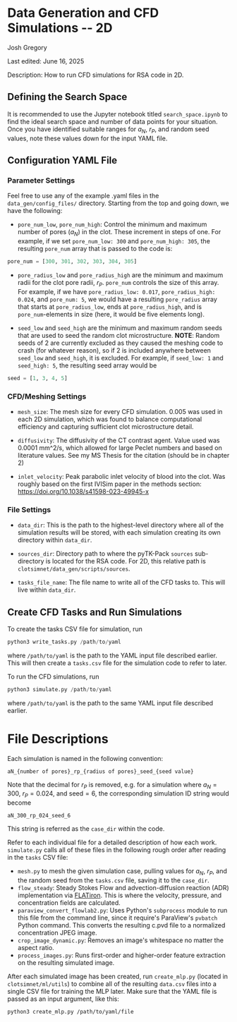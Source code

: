 # Data Generation and CFD Simulations -- 2D
Josh Gregory


Last edited: June 16, 2025


Description: How to run CFD simulations for RSA code in 2D.

## Defining the Search Space

It is recommended to use the Jupyter notebook titled `search_space.ipynb` to find the ideal search space and number of data points for your situation. Once you have identified suitable ranges for $a_N$, $r_P$, and random seed values, note these values down for the input YAML file.

## Configuration YAML File

### Parameter Settings

Feel free to use any of the example .yaml files in the `data_gen/config_files/` directory. Starting from the top and going down, we have the following:

* `pore_num_low`, `pore_num_high`: Control the minimum and maximum number of pores ($a_N$) in the clot. These increment in steps of one. For example, if we set `pore_num_low: 300` and `pore_num_high: 305`, the resulting `pore_num` array that is passed to the code is:

```python
pore_num = [300, 301, 302, 303, 304, 305]
```
* `pore_radius_low` and `pore_radius_high` are the minimum and maximum radii for the clot pore radii, $r_P$. `pore_num` controls the size of this array. For example, if we have `pore_radius_low: 0.017`, `pore_radius_high: 0.024`, and `pore_num: 5`, we would have a resulting `pore_radius` array that starts at `pore_radius_low`, ends at `pore_radius_high`, and is `pore_num`-elements in size (here, it would be five elements long).

* `seed_low` and `seed_high` are the minimum and maximum random seeds that are used to seed the random clot microstructure. **NOTE**: Random seeds of 2 are currently excluded as they caused the meshing code to crash (for whatever reason), so if 2 is included anywhere between `seed_low` and `seed_high`, it is excluded. For example, if `seed_low: 1` and `seed_high: 5`, the resulting seed array would be

```python
seed = [1, 3, 4, 5]
```

### CFD/Meshing Settings

* `mesh_size`: The mesh size for every CFD simulation. 0.005 was used in each 2D simulation, which was found to balance computational efficiency and capturing sufficient clot microstructure detail.

* `diffusivity`: The diffusivity of the CT contrast agent. Value used was 0.0001 mm^2/s, which allowed for large Peclet numbers and based on literature values. See my MS Thesis for the citation (should be in chapter 2)

* `inlet_velocity`: Peak parabolic inlet velocity of blood into the clot. Was roughly based on the first IVISim paper in the methods section: https://doi.org/10.1038/s41598-023-49945-x

### File Settings

* `data_dir`: This is the path to the highest-level directory where all of the simulation results will be stored, with each simulation creating its own directory within `data_dir`.

* `sources_dir`: Directory path to where the pyTK-Pack `sources` sub-directory is located for the RSA code. For 2D, this relative path is `clotsimnet/data_gen/scripts/sources`.

* `tasks_file_name`: The file name to write all of the CFD tasks to. This will live within `data_dir`.

## Create CFD Tasks and Run Simulations

To create the tasks CSV file for simulation, run

```python
python3 write_tasks.py /path/to/yaml
```
where `/path/to/yaml` is the path to the YAML input file described earlier. This will then create a `tasks.csv` file for the simulation code to refer to later.

To run the CFD simulations, run

```python
python3 simulate.py /path/to/yaml
```
where `/path/to/yaml` is the path to the same YAML input file described earlier.

# File Descriptions
Each simulation is named in the following convention:

```
aN_{number of pores}_rp_{radius of pores}_seed_{seed value}
```
Note that the decimal for $r_P$ is removed, e.g. for a simulation where $a_N = 300$, $r_P = 0.024$, and $\text{seed} = 6$, the corresponding simulation ID string would become

```
aN_300_rp_024_seed_6
```
This string is referred as the `case_dir` within the code.

Refer to each individual file for a detailed description of how each work. `simulate.py` calls all of these files in the following rough order after reading in the `tasks` CSV file:

* `mesh.py` to mesh the given simulation case, pulling values for $a_N$, $r_P$, and the random seed from the `tasks.csv` file, saving it to the `case_dir`.
* `flow_steady`: Steady Stokes Flow and advection-diffusion reaction (ADR) implementation via [FLATiron](https://github.com/flowlabcu/FLATiron). This is where the velocity, pressure, and concentration fields are calculated.
* `paraview_convert_flowlab2.py`: Uses Python's `subprocess` module to run this file from the command line, since it require's ParaView's `pvbatch` Python command. This converts the resulting c.pvd file to a normalized concentration JPEG image.
* `crop_image_dynamic.py`: Removes an image's whitespace no matter the aspect ratio.
* `process_images.py`: Runs first-order and higher-order feature extraction on the resulting simulated image.

After each simulated image has been created, run `create_mlp.py` (located in `clotsimnet/ml/utils`) to combine all of the resulting `data.csv` files into a single CSV file for training the MLP later. Make sure that the YAML file is passed as an input argument, like this:

```bash
python3 create_mlp.py /path/to/yaml/file
```
